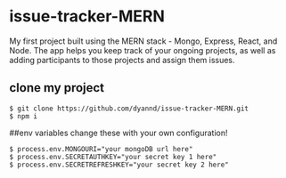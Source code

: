 # issue-tracker-MERN
My first project built using the MERN stack - Mongo, Express, React, and Node. The app helps you keep track of your ongoing projects, as well as adding participants to those projects and assign them issues.

## clone my project
```terminal
$ git clone https://github.com/dyannd/issue-tracker-MERN.git
$ npm i
```
##env variables
change these with your own configuration!
```terminal
$ process.env.MONGOURI="your mongoDB url here"
$ process.env.SECRETAUTHKEY="your secret key 1 here"
$ process.env.SECRETREFRESHKEY="your secret key 2 here"
```



